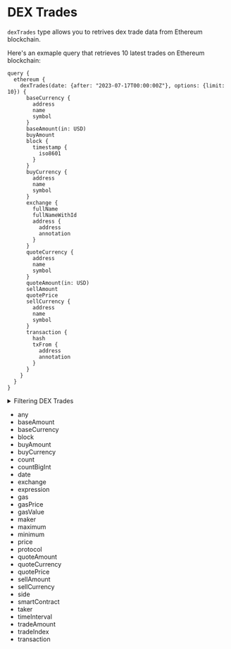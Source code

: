 # DEX Trades

`dexTrades` type allows you to retrives dex trade data from Ethereum blockchain.

Here's an exmaple query that retrieves 10 latest trades on Ethereum blockchain:

```
query {
  ethereum {
    dexTrades(date: {after: "2023-07-17T00:00:00Z"}, options: {limit: 10}) {
      baseCurrency {
        address
        name
        symbol
      }
      baseAmount(in: USD)
      buyAmount
      block {
        timestamp {
          iso8601
        }
      }
      buyCurrency {
        address
        name
        symbol
      }
      exchange {
        fullName
        fullNameWithId
        address {
          address
          annotation
        }
      }
      quoteCurrency {
        address
        name
        symbol
      }
      quoteAmount(in: USD)
      sellAmount
      quotePrice
      sellCurrency {
        address
        name
        symbol
      }
      transaction {
        hash
        txFrom {
          address
          annotation
        }
      }
    }
  }
}
```

<details>
<summary>Filtering DEX Trades</summary>

DEX Trades can be filtered using following arguments:

- `any`:
- `baseCurrency`:
- `blockHash`:
- `buyAmount`:
- `buyCurrency`:
- `date`:
- `exchangeAddress`:
- `exchangeName`:
- `height`:
- `maker`:
- `makerOrTaker`:
- `makerSmartContractType`:
- `options`:
- `price`:
- `priceAsymmetry`:
- `protocol`:
- `quoteCurrency`:
- `sellAmount`:
- `sellCurrency`:
- `smartContractAddress`:
- `taker`:
- `takerSmartContractType`:
- `time`:
- `tradeAmountUsd`:
- `tradeIndex`:
- `txHash`:
- `txSender`:
- `txTo`:

</details>

- any
- baseAmount
- baseCurrency
- block
- buyAmount
- buyCurrency
- count
- countBigInt
- date
- exchange
- expression
- gas
- gasPrice
- gasValue
- maker
- maximum
- minimum
- price
- protocol
- quoteAmount
- quoteCurrency
- quotePrice
- sellAmount
- sellCurrency
- side
- smartContract
- taker
- timeInterval
- tradeAmount
- tradeIndex
- transaction
  